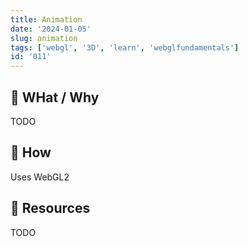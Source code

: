 ```yaml
---
title: Animation
date: '2024-01-05'
slug: animation
tags: ['webgl', '3D', 'learn', 'webglfundamentals']
id: '011'
---
```


## 🚧 WHat / Why

TODO

## 🚧 How

Uses WebGL2

## 🚧 Resources

TODO
